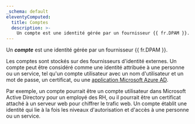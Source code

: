 ```yaml
---
_schema: default
eleventyComputed:
  title: Comptes
  description: >-
    Un compte est une identité gérée par un fournisseur {{ fr.DPAM }}.
---
```

Un ***compte*** est une identité gérée par un fournisseur {{ fr.DPAM }}.

Les comptes sont stockés sur des fournisseurs d'identité externes. Un compte peut être considéré comme une identité attribuée à une personne ou un service, tel qu'un compte utilisateur avec un nom d'utilisateur et un mot de passe, un certificat, ou une [application Microsoft Azure AD](https://learn.microsoft.com/en-us/entra/identity-platform/app-objects-and-service-principals?tabs=browser).

Par exemple, un compte pourrait être un compte utilisateur dans Microsoft Active Directory pour un employé des RH, ou il pourrait être un certificat attaché à un serveur web pour chiffrer le trafic web. Un compte établit une identité qui lie à la fois les niveaux d'autorisation et d'accès à une personne ou un service.
